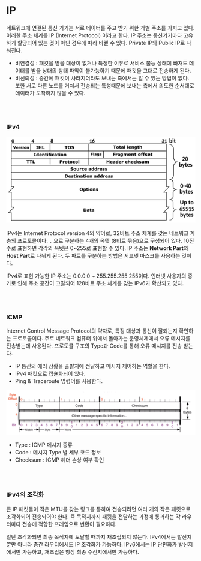 # IP

네트워크에 연결된 통신 기기는 서로 데이터를 주고 받기 위한 개별 주소를 가지고 있다. 이러한 주소 체계를 IP (Internet Protocol) 이라고 한다. IP 주소는 통신기기마다 고유하게 할당되어 있는 것이 아닌 경우에 따라 바뀔 수 있다. Private IP와 Public IP로 나눠진다.

- 비연결성 : 패킷을 받을 대상이 없거나 특정한 이유로 서비스 불능 상태에 빠져도 데이터를 받을 상대의 상태 파악이 불가능하기 때문에 패킷을 그대로 전송하게 된다.
- 비신뢰성 : 중간에 패킷이 사라지더라도 보내는 측에서는 알 수 있는 방법이 없다. 또한 서로 다른 노드를 거쳐서 전송되는 특성때문에 보내는 측에서 의도한 순서대로 데이터가 도착하지 않을 수 있다.

</br>

</br>

### IPv4

![IPv4](IP.assets/IPv4.png)

IPv4는 Internet Protocol version 4의 약어로, 32비트 주소 체계를 갖는 네트워크 계층의 프로토콜이다. `.` 으로 구분하는 4개의 옥텟 (8비트 묶음)으로 구성되어 있다. 10진수로 표현하면 각각의 옥텟은 0~255로 표현할 수 있다.  IP 주소는 **Network Part**와 **Host Part**로 나뉘게 된다. 두 파트를 구분하는 방법은 서브넷 마스크를 사용하는 것이다.

IPv4로 표현 가능한 IP 주소는 0.0.0.0 ~ 255.255.255.255이다. 인터넷 사용자의 증가로 인해 주소 공간이 고갈되어 128비트 주소 체계를 갖는 IPv6가 확산되고 있다.

</br>
</br>

### ICMP

Internet Control Message Protocol의 약자로, 특정 대상과 통신이 잘되는지 확인하는 프로토콜이다. 주로 네트워크 컴퓨터 위에서 돌아가는 운영체제에서 오류 메시지를 전송받는데 사용된다. 프로토콜 구조의 Type과 Code를 통해 오류 메시지를 전송 받는다.

- IP 통신의 에러 상황을 출발지에 전달하고 메시지 제어하는 역할을 한다.
- IPv4 패킷으로 캡슐화되어 있다.
- Ping & Traceroute 명령어를 사용한다.

![img](IP.assets/img.PNG)

- Type : ICMP 메시지 종류
- Code : 메시지 Type 별 세부 코드 정보
- Checksum : ICMP 헤더 손상 여부 확인

</br>
</br>

### IPv4의 조각화

큰 IP 패킷들이 적은 MTU를 갖는 링크를 통하여 전송되려면 여러 개의 작은 패킷으로 조각화되어 전송되어야 한다. 즉 목적지까지 패킷을 전달하는 과정에 통과하는 각 라우터마다 전송에 적합한 프레임으로 변환이 필요하다.

일단 조각화되면 최종 목적지에 도달할 때까지 재조립되지 않는다. IPv4에서는 발신지 뿐만 아니라 중간 라우터에서도 IP 조각화가 가능하다. IPv6에서는 IP 단편화가 발신지에서만 가능하고, 재조립은 항상 최종 수신지에서만 가능하다.

